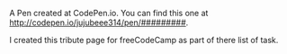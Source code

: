 A Pen created at CodePen.io. You can find this one at http://codepen.io/jujubeee314/pen/#########.

 I created this tribute page for freeCodeCamp as part of there list of task.
